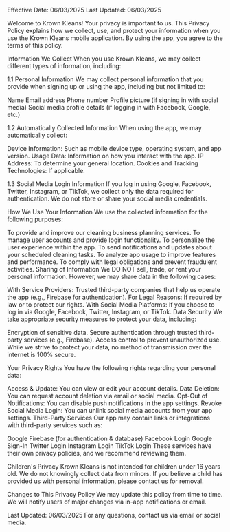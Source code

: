 Effective Date: 06/03/2025
Last Updated: 06/03/2025

Welcome to Krown Kleans!
Your privacy is important to us. This Privacy Policy explains how we collect, use, and protect your information when you use the Krown Kleans mobile application. By using the app, you agree to the terms of this policy.

Information We Collect
When you use Krown Kleans, we may collect different types of information, including:

1.1 Personal Information
We may collect personal information that you provide when signing up or using the app, including but not limited to:

Name
Email address
Phone number
Profile picture (if signing in with social media)
Social media profile details (if logging in with Facebook, Google, etc.)

1.2 Automatically Collected Information
When using the app, we may automatically collect:

Device Information: Such as mobile device type, operating system, and app version.
Usage Data: Information on how you interact with the app.
IP Address: To determine your general location.
Cookies and Tracking Technologies: If applicable.

1.3 Social Media Login Information
If you log in using Google, Facebook, Twitter, Instagram, or TikTok, we collect only the data required for authentication. We do not store or share your social media credentials.

How We Use Your Information
We use the collected information for the following purposes:

To provide and improve our cleaning business planning services.
To manage user accounts and provide login functionality.
To personalize the user experience within the app.
To send notifications and updates about your scheduled cleaning tasks.
To analyze app usage to improve features and performance.
To comply with legal obligations and prevent fraudulent activities.
Sharing of Information
We DO NOT sell, trade, or rent your personal information. However, we may share data in the following cases:

With Service Providers: Trusted third-party companies that help us operate the app (e.g., Firebase for authentication).
For Legal Reasons: If required by law or to protect our rights.
With Social Media Platforms: If you choose to log in via Google, Facebook, Twitter, Instagram, or TikTok.
Data Security
We take appropriate security measures to protect your data, including:

Encryption of sensitive data.
Secure authentication through trusted third-party services (e.g., Firebase).
Access control to prevent unauthorized use.
While we strive to protect your data, no method of transmission over the internet is 100% secure.

Your Privacy Rights
You have the following rights regarding your personal data:

Access & Update: You can view or edit your account details.
Data Deletion: You can request account deletion via email or social media.
Opt-Out of Notifications: You can disable push notifications in the app settings.
Revoke Social Media Login: You can unlink social media accounts from your app settings.
Third-Party Services
Our app may contain links or integrations with third-party services such as:

Google Firebase (for authentication & database)
Facebook Login
Google Sign-In
Twitter Login
Instagram Login
TikTok Login
These services have their own privacy policies, and we recommend reviewing them.

Children's Privacy
Krown Kleans is not intended for children under 16 years old. We do not knowingly collect data from minors. If you believe a child has provided us with personal information, please contact us for removal.

Changes to This Privacy Policy
We may update this policy from time to time. We will notify users of major changes via in-app notifications or email.

Last Updated: 06/03/2025
For any questions, contact us via email or social media.
